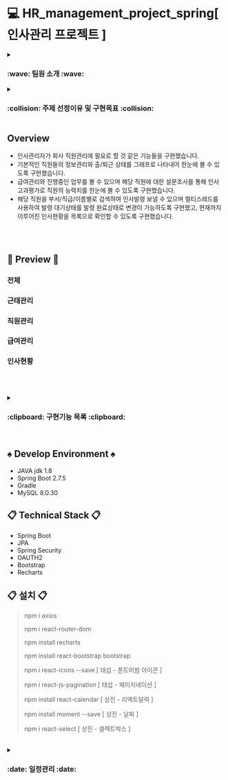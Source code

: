 # :computer: HR_management_project_spring[ 인사관리 프로젝트 ]
<details>
  
  <summary><h3>:wave: 팀원 소개 :wave:</h3></summary> 
  
  ###### 팀 소개
  
        안녕하세요!
        저희 팀은 인사관리 시스템을 구현해보고자 시작된 팀입니다.
        모르는 것을 두려워하기 보다는 같이 학습하며 협업하는 팀이 되겠습니다:)
        
  ###### 팀원
        손비아
        성지혜
        윤상진
        안태섭
  
</details>

<details>

<summary><h3>:collision: 주제 선정이유 및 구현목표 :collision:</h3></summary> 

###### 주제선정 이유

    수업시간에 배운 내용을 복습하면서 각자 구현하고 싶은 기능들을 추가하여 활요하는 것을 목표로 하고자 합니다.

###### 스케일

    목표는 대(大) 프로젝트로 잡았습니다.
    
###### 구현 목표

    손비아 : 시각 자료(추이 그래프)를 이용한 근태관리
    성지혜 : 게시판 구현을 이용한 인사관리 및 인사현황
    윤상진 : 방사형 그래프를 이용한 인가고가평가서
    안태섭 : 소켓을 이용한 기능 구현

</details>

## Overview
- 인사관리자가 회사 직원관리에 필요로 할 것 같은 기능들을 구현했습니다.
- 기본적인 직원들의 정보관리와 출/퇴근 상태를 그래프로 나타내어 한눈에 볼 수 있도록 구현했습니다.
- 급여관리와 진행중인 업무를 볼 수 있으며 해당 직원에 대한 설문조사를 통해 인사고과평가로 직원의 능력치를 한눈에 볼 수 있도록 구현했습니다.
- 해당 직원을 부서/직급/이름별로 검색하여 인사발령 보낼 수 있으며 멀티스레드를 사용하여 발령 대기상태를 발령 완료상태로 변경이 가능하도록 구현했고, 현재까지 이루어진 인사현황을 목록으로 확인할 수 있도록 구현했습니다.

<br><br>
## :movie_camera: Preview :movie_camera:
### 전체
### 근태관리
### 직원관리
### 급여관리
### 인사현황

<br><br>
<details>
<summary><h3>:clipboard: 구현기능 목록 :clipboard:</h3></summary> 
  
  로그인
  |번호|기능|설명
  |:-----:|:-----|:-----|
  |1|로그인 접근제한|Spring Security 구현
  |2|관리자 로그인|관리자는 Oauth2 구글 로그인으로 페이지에 접근하도록 구현
  
  근태관리
  |번호|기능|설명
  |:-----:|:-----|:-----|
  |1|출/퇴근 등록|해당 직원은 직원번호 입력 후 출근 / 퇴근 버튼을 눌러 근태를 등록
  |2|목록 조회|직원들의 출근/퇴근 기록을 날짜별 그래프로 표현
  |3|목록 조회|부서, 직급, 이름, 출근, 퇴근시간에 대한 상태 확인
  |4|목록 조회|삼항연산자를 이용하여 퇴근시간이 'null'이면 공백처리와 퇴근전-> 업무중 표시하고 퇴근후-> 퇴근 문구 출력
  |3|소켓 통신| 실시간 출퇴근 여부를 판단하기 위해 출근한 직원은 :white_check_mark: 상태표시, 퇴근한 직원은 :red_circle: 상태표시
  |4|그래프|직원들의 평균 근무시간을 차트로 표현
  
  직원관리
  |번호|기능|설명
  |:-----:|:-----|:-----|
  |1|추가|추가할 직원의 정보를 입력하고 유효성검사를 통해 중복을 제거[ 모달창 ]
  |2|목록 조회|부서, 직급, 이름별 검색을 통한 조회와 페이징처리 기능 구현
  |3|수정|테이블 표에서 수정할 직원을 선택하여 직원정보를 수정[ 모달창 ]
  
  인사고과평가
  |번호|기능|설명
  |:-----:|:-----|:-----|
  |1|설문평가|직원 능력에 대한 설문을 작성
  |2|인사고과평가| 설문조사에서 조사한 결과를 바탕으로 직원의 능력을 다각형 표로 구현하여 시각적 자료로 표현
  
  급여관리
  |번호|기능|설명
  |:-----:|:-----|:-----|
  |1|목록 조회|직급, 이름별 검색을 통한 조회와 페이징처리 기능 구현
  |2|수정|테이블 표에서 급여를 수정할 직원을 선택하여 연봉을 수정[ 모달창 ]
  
  인사현황
  |번호|기능|설명
  |:-----:|:-----|:-----|
  |1|발령추가|부서, 직급, 이름별 검색을 통해 조회한 직원을 원하는 부서, 직급, 발령예상날짜를 선택하여 등록
  |2|목록 조회|부서, 직급, 이름별 검색을 통한 조회와 페이징처리 기능
  |3|발령 상태| 멀티스레드를 사용하여 발령대기 상태(0)를 발령완료(1) 상태로 변경
  |4|수정|테이블 표에서 발령을 수정할 직원을 선택하여 부서, 직급, 예상날짜를 수정[ 모달칭 ]
  
</details>
<br>

## :spades: Develop Environment :spades:
  - JAVA jdk 1.8
  - Spring Boot 2.7.5
  - Gradle
  - MySQL 8.0.30

## :clipboard: Technical Stack :clipboard:
  - Spring Boot
  - JPA
  - Spring Security
  - OAUTH2
  - Bootstrap
  - Recharts
  
## :clipboard: 설치 :clipboard:
> npm i axios
> 
> npm i react-router-dom
> 
> npm install recharts
> 
> npm install react-bootstrap bootstrap
> 
> npm i react-icons --save [ 태섭 - 폰트어썸 아이콘 ]
> 
> npm i react-js-pagination [ 태섭 - 페이지네이션 ]
> 
> npm install react-calendar [ 상진 - 리액트달력 ]
> 
> npm install moment --save [ 상진 - 날짜 ]
> 
> npm i react-select [ 상진 - 셀렉트박스 ] 
>
<br>

<details>
<summary><h3>:date: 일정관리 :date:</h3></summary> 
<h5> 11/28 ~ 12/04 : 주제선정 및 기능논의, 역할분담, DB설계, 와이어프레임 제작 </h5>

| 날짜/이름 | 성지혜 | 손비아 | 안태섭 | 윤상진 |
|:-----:|:-----|:-----|:-----|:-----|
|12/05| Main페이지 사이드바 성생 | Git Branch 생성 | DB 수정 | 로고 샘플 제작
&nbsp;| &nbsp;| Chart 예시 찾기 및 테스트 | &nbsp; | 인사고과평가서 Chart 제작
|12/06| 급여관리, 인사현황 틀 구성 | <span style="color:blue">Git Merge</span> | 출근확인 페이지 React 작업 | 인가소과평가서 리액트 useState이용
&nbsp;| &nbsp;| 라인 그래프 숫자표시, 커스터머 Oauth2 테스트 | 사원 DB SQL 쿼리 작성 | DB 테이블삭제(positionl, team) 및 추가(orders)
|12/07| 급여관리/수정 페이지 React 작업 | <span style="color:blue">Git Merge</span> | 출근확인 페이지 프론트 보충작업 | 설문지 컴포넌트 제작
&nbsp;| &nbsp;| 구글-Oauth2 클라이언트 생성, mrol 추가 | &nbsp;| 직원관리 컴포넌트 제작
&nbsp;| &nbsp;| 로고 이미지 배경 제거 및 crop
|12/08| 인사추가/목록/수정 페이지 React 작업 | <span style="color:blue">Git Merge</span> | setInteravl 함수를 이용한 근태페이지 프론트 작업 | 직원추가/수정 컴포넌트에 달력 추가
&nbsp;| &nbsp;| 스프링부터&리액트 통합
&nbsp;| &nbsp;| 구글 로그인 기능 테스트
&nbsp;| &nbsp;| 사이드바 - useState 사용 구현
|12/09| README 작성 | Git Merge | 근태 페이지 프론트 추가 작업 | 직원추가 및 수정페이지 컴포넌트 유효성검사
&nbsp;| &nbsp;| 관리자 로그인 페이지 생성 및 CSS
&nbsp;| &nbsp;|&nbsp;| &nbsp;|&nbsp;|
|12/12| 급여관리 페이지 DB연동 데이터 불러오기 | <span style="color:blue">Git Merge</span> | 근태관리 및 list페이지 className 통일화 | 직원추가 기능 구현(DB연동)
&nbsp;| 페이징처리, 출력 갯수 설정 기능 구현 | 사원/관리자 로그인 페이지 구현 | list페이지 pagination 활용 코드 작성 | 
&nbsp;| &nbsp;| 사이드바 링크 연결 | 
|12/13| 급여관리 페이지 DB연동 데이터 불러오기 | <span style="color:blue">Git Merge</span> | 근태리스트 출력세팅(DB 연동) | 첨부파일 미리보기
&nbsp;| 페이징처리, 출력 갯수 설정 기능 구현 | attend 라우더 연결 | pagination 테이스트 코드 작성 | 직원 리스트 가져오기(DB연동)
&nbsp;| &nbsp;| 사이드바 onClick에 각 페이지 링크 무효화되는 문제 해결
&nbsp;| &nbsp;| PayListEntity 삭제 및 DB에 Pay 테이블 삭제( 팀원전체 )
|12/14| 급여목록 페이지에서 수정페이지로 전환기능 구현 | <span style="color:blue">Git Merge</span> | pagination DB 연동 및 출력 | 직원list에 부서/직급/이름 검색기능 구현
&nbsp;| &nbsp;| 라우터 URL 우선 매핑 처리 | pagination 50% 완성 |
&nbsp;| &nbsp;| BrowserRouter 하나로 합침(삼항연산자)
&nbsp;| &nbsp;|admin 계정 로그인시 토큰부여
|12/15| 급여관리 직급/이름 검색기능 구현 | <span style="color:blue">Git Merge</span> | 근태리스트 출력사항 수정 | 각 회원 설문작성 기능 구현
&nbsp;| 급여 수정페이지 데이터 불러오기, 수정기능 구현(DB값 저장) | 사이드바 출력기능 오류수정 |  &nbsp; | 각 회원 평가조회 기능 구현
&nbsp;| &nbsp;| 임시 Home 페이지 생성
&nbsp;| &nbsp;| 현재 진행사항 체크 및 전체오류 확인
|12/16| 인사현황 추가페이지 생성 | <span style="color:blue">Git Merge</span> | 사번(mno) 입력시 DB에 값 대입 | 설문지 렌더링 문제해결
&nbsp;| 부서/직급/이름 검색기능 구현 및 DB저장 확인 | 출근시간 dB에 임의저장, 출근시간 가져오는 Controller&Service 구현해서 jsx로 가져오는지 콘솔 테스트 출력
&nbsp;| &nbsp;| DB에서 가져온 날짜, 시간만 뽑아와서 정상출근, 지각 여부 판단
&nbsp;| &nbsp;|&nbsp;| &nbsp;|&nbsp;|
|12/19| 인사현황 발령추가 기능 구현(DB확인 저장) | 진항상황 체크, 모달논의 및 결정(부트스트랩), 권한에 따른 HTML 제한 여부 회의 | 경로 문제로 인한 경로 수정 | 직원 수정페이지 렌더링 및 유효성검사 수정
&nbsp;| &nbsp;| /attend/attendlist 경로 수정
|12/20| 인사현황 목록페이지 DB에 저장된 직원 출력 | <span style="color:blue">Git Merge</span> | - | 직원수정 페이지 유효성검사, 파일
&nbsp;| 발령추가 버튼 order/write 페이지 전환 기능 구현 | 날짜별 출근자 수, 지각자 수 조회 쿼리짜기
&nbsp;| 페이징처리 기능 구현(부트스트랩)| 노션 회의록 정리
|12/21| 인사현황 추가 페이지 발령날자 및 승인날짜 출력(DB연동) | <span style="color:blue">Git Merge</span> | 출근한 사원(mno) 출력 | 직원추가/수정, 설문/인사고과평가서 모달 추가(부트스트랩)
&nbsp;| 인사형황 목록페이지 페이징처리, 직급검색 오류 수정 | 추이 그래프 관련 메소드 -> AttendService 수정 및 출력 테스트 | Service, Controller, Repository 주석달기 | -
&nbsp;| 급여관리/인사현황 목록 페이지 테이블 제목(th) 생성 및 출력형식 맞추기 | 진행상황 체크 및 전체오류 확인 | 웹소켓 기능구현 준비 | -
|12/22| 급여목록 페이지 검색기능 오류 수정 및 유효성검사 추가, CSS 꾸미기 | <span style="color:blue">Git Merge</span> | 웹 소켓 통신 확인 | 직원관리 페이지 페이징 처리기능 구현
&nbsp;| 인사발령 추가/목록 페이지 검색기능 오류 수정 및 검색 유효성검사 추가 | 피드백 정리 및 회의록 작성
&nbsp;| 인사발령 수정페이지에서 데이터 수정시 DB에 데이터 누적 저장  --> 업데이트로 수정
|12/23| 급여수정 페이지 모달추가 | <span style="color:blue">Git Merge</span> | 직원 퇴근시간 출력 - 퇴근 안했을 경우 공백처리 | 멀티스레드 작업
&nbsp;| &nbsp;| 사원데이터 만들기( 80명분 ) | &nbsp;| &nbsp;|
|12/26| 발령수정페이지 모달추가 후 데이터 불러오기/기능구현 확인, 기능구현 확인 | AWS RED& EC2 생성 및 연결 | 근태관리-삼항연사자를 이용한 상태출력 | 평균 근무시간 차트구현
&nbsp;| README 작성 | 현재 진행상황 확인 | 웹소켓 90% 완성
|12/27| PPT 제작 | <span style="color:blue">Git Merge</span> |
&nbsp;| 발령 추가페이지 모달 추가 후 기능구현 확인 | 전 사원 실시간 출/퇴근 상태표시 -> 플로팅 박스구현 | 출/퇴근 상태를 알려주는 소켓기능 구현[ 출근-녹색, 퇴근-빨간색 ] | 모달 CSS 수정
&nbsp;| Main페이지 로고이미지, 문구 애니메이션 추가 | 사이드바 위치 조절
&nbsp;| 사이드바 애니메이션 추가 | 근태관리 이미지 중복오류 해결[도움]
&nbsp;| 직원관리 - 추가페이지 CSS[도움] 
|12/28| PPT 제작 | <span style="color:blue">Git Merge</span> | 출근/지각/야근 데이터추가(10명분) | 인사발령 멀티스레드 구현
&nbsp;| README 작성 | 사이드바 위치조절 | Attend.jsx -> FloatingBox.jsx 웹소켓 옮김
&nbsp;| 급여수정 페이지 모달 1,00단위 추가 | 근태관리 이미지 중복 오류해결[도움] | 근태리스트 배경색상 및 제목 위치 변경
&nbsp;| 급여관리, 인사현황 페이지 버튼 CSS 수정 | 인사발령 멀티쓰레드 오류해결[도움]
|12/29| PPT 및 README 작성완성 | <span style="color:blue">Git Merge</span> | - | -
</details>
